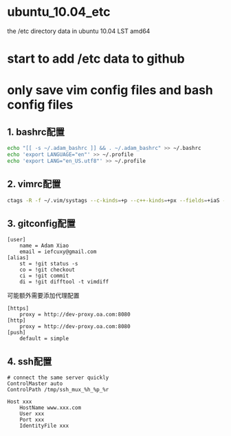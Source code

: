 ubuntu_10.04_etc
================

the /etc directory data in ubuntu 10.04 LST amd64

# start to add /etc data to github

# only save vim config files and bash config files

## 1. bashrc配置

```bash
echo "[[ -s ~/.adam_bashrc ]] && . ~/.adam_bashrc" >> ~/.bashrc
echo 'export LANGUAGE="en"' >> ~/.profile
echo 'export LANG="en_US.utf8"' >> ~/.profile
```

## 2. vimrc配置

```bash
ctags -R -f ~/.vim/systags --c-kinds=+p --c++-kinds=+px --fields=+iaS --extra=+q --languages=c,c++ /usr/include
```

## 3. gitconfig配置

```
[user]
	name = Adam Xiao
	email = iefcuxy@gmail.com
[alias]
	st = !git status -s
	co = !git checkout
	ci = !git commit
	di = !git difftool -t vimdiff
```
可能额外需要添加代理配置
```
[https]
	proxy = http://dev-proxy.oa.com:8080
[http]
	proxy = http://dev-proxy.oa.com:8080
[push]
	default = simple
```

## 4. ssh配置
```
# connect the same server quickly
ControlMaster auto
ControlPath /tmp/ssh_mux_%h_%p_%r

Host xxx
    HostName www.xxx.com
    User xxx
    Port xxx
    IdentityFile xxx
```
